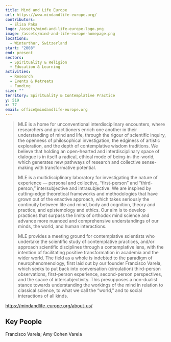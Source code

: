 ```yaml
---
title: Mind and Life Europe
url: https://www.mindandlife-europe.org/
contributors:
  - Elisa Paka
logo: /assets/mind-and-life-europe-logo.png
image: /assets/mind-and-life-europe-homepage.png
locations:
  - Winterthur, Switzerland
start: "2008"
end: present
sectors:
  - Spirituality & Religion
  - Education & Learning
activities:
  - Research
  - Events & Retreats
  - Funding
size: ""
territory: Spirituality & Contemplative Practice
y: 519
x: 77
email: office@mindandlife-europe.org
---
```

> MLE is a home for unconventional interdisciplinary encounters, where researchers and practitioners enrich one another in their understanding of mind and life, through the rigour of scientific inquiry, the openness of philosophical investigation, the edginess of artistic exploration, and the depth of contemplative wisdom traditions. We believe that holding an open-hearted and interdisciplinary space of dialogue is in itself a radical, ethical mode of being-in-the-world, which generates new pathways of research and collective sense-making with transformative potential.
> 
> MLE is a multidisciplinary laboratory for investigating the nature of experience — personal and collective, “first-person” and “third-person,” intersubjective and intrasubjective. We are inspired by cutting-edge theoretical frameworks and methodologies that have grown out of the enactive approach, which takes seriously the continuity between life and mind, body and cognition, theory and practice, and epistemology and ethics. Our aim is to develop practices that surpass the limits of orthodox mind science and advance more nuanced and comprehensive understandings of our minds, the world, and human interactions.
> 
> MLE provides a meeting ground for contemplative scientists who undertake the scientific study of contemplative practices, and/or approach scientific disciplines through a contemplative lens, with the intention of facilitating positive transformation in academia and the wider world. The field as a whole is indebted to the paradigm of neurophenomenology, first laid out by our founder Francisco Varela, which seeks to put back into conversation (circulation) third-person observations, first-person experience, second-person perspectives, and the space of intersubjectivity. This presupposes a non-dualist stance towards understanding the workings of the mind in relation to classical science, to what we call the “world,” and to social interactions of all kinds.

https://mindandlife-europe.org/about-us/

## Key People

Francisco Varela; Amy Cohen Varela
